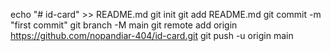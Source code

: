 echo "# id-card" >> README.md
git init
git add README.md
git commit -m "first commit"
git branch -M main
git remote add origin https://github.com/nopandiar-404/id-card.git
git push -u origin main
